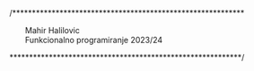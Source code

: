 /***********************************************************

&emsp;&emsp;Mahir Halilovic  
&emsp;&emsp;Funkcionalno programiranje 2023/24

***********************************************************/

